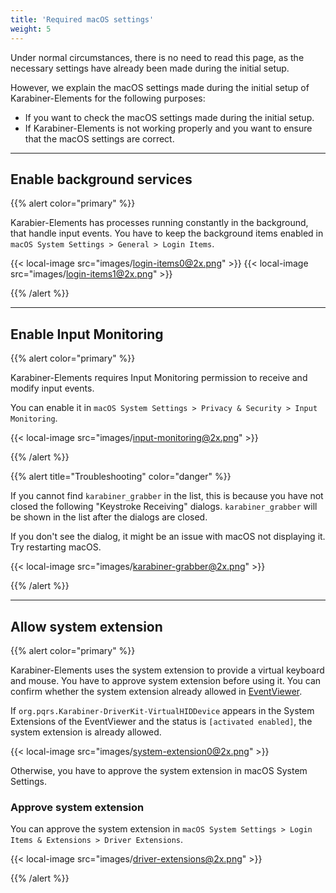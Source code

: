 ```yaml
---
title: 'Required macOS settings'
weight: 5
---
```


Under normal circumstances, there is no need to read this page, as the necessary settings have already been made during the initial setup.

However, we explain the macOS settings made during the initial setup of Karabiner-Elements for the following purposes:

-   If you want to check the macOS settings made during the initial setup.
-   If Karabiner-Elements is not working properly and you want to ensure that the macOS settings are correct.

---

## Enable background services

{{% alert color="primary" %}}

Karabier-Elements has processes running constantly in the background, that handle input events.
You have to keep the background items enabled in `macOS System Settings > General > Login Items`.

{{< local-image src="images/login-items0@2x.png" >}}
{{< local-image src="images/login-items1@2x.png" >}}

{{% /alert %}}

---

## Enable Input Monitoring

{{% alert color="primary" %}}

Karabiner-Elements requires Input Monitoring permission to receive and modify input events.

You can enable it in `macOS System Settings > Privacy & Security > Input Monitoring`.

{{< local-image src="images/input-monitoring@2x.png" >}}

{{% /alert %}}

{{% alert title="Troubleshooting" color="danger" %}}

If you cannot find `karabiner_grabber` in the list, this is because you have not closed the following "Keystroke Receiving" dialogs.
`karabiner_grabber` will be shown in the list after the dialogs are closed.

If you don't see the dialog, it might be an issue with macOS not displaying it. Try restarting macOS.​

{{< local-image src="images/karabiner-grabber@2x.png" >}}

{{% /alert %}}

---

## Allow system extension

{{% alert color="primary" %}}

Karabiner-Elements uses the system extension to provide a virtual keyboard and mouse.
You have to approve system extension before using it.
You can confirm whether the system extension already allowed in [EventViewer](/docs/manual/operation/eventviewer/).

If `org.pqrs.Karabiner-DriverKit-VirtualHIDDevice` appears in the System Extensions of the EventViewer and the status is `[activated enabled]`, the system extension is already allowed.

{{< local-image src="images/system-extension0@2x.png" >}}

Otherwise, you have to approve the system extension in macOS System Settings.

### Approve system extension

You can approve the system extension in `macOS System Settings > Login Items & Extensions > Driver Extensions`.

{{< local-image src="images/driver-extensions@2x.png" >}}

{{% /alert %}}
